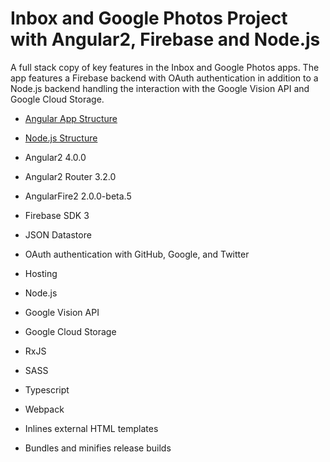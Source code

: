 # Inbox and Google Photos Project with Angular2, Firebase and Node.js

A full stack copy of key features in the Inbox and Google Photos apps. The app features a Firebase backend with OAuth authentication in addition to a Node.js backend handling the interaction with the Google Vision API and Google Cloud Storage.

* [Angular App Structure](https://github.com/mikkeld/Inbox/tree/master/inbox/src)
* [Node.js Structure](https://github.com/mikkeld/Inbox/tree/master/nodejs)


* Angular2 4.0.0
* Angular2 Router 3.2.0
* AngularFire2 2.0.0-beta.5
* Firebase SDK 3
* JSON Datastore
* OAuth authentication with GitHub, Google, and Twitter
* Hosting
* Node.js
* Google Vision API
* Google Cloud Storage
* RxJS
* SASS
* Typescript
* Webpack
* Inlines external HTML templates
* Bundles and minifies release builds
